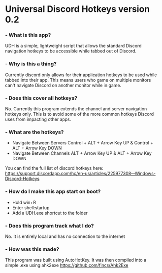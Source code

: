 # Universal Discord Hotkeys version 0.2 


### - What is this app?
UDH is a simple, lightweight script that allows the standard Discord navigation hotkeys to be accessible while tabbed out of Discord.



### - Why is this a thing?
Currently discord only allows for their application hotkeys to be used while tabbed into their app.
This means users who game on multiple monitors can't navigate Discord on another monitor while in game.



### - Does this cover all hotkeys?
No. Currently this program extends the channel and server navigation hotkeys only. This is to avoid some of the more common hotkeys Discord uses from impacting other apps.



### - What are the hotkeys? 

* Navigate Between Servers	Control + ALT + Arrow Key UP & Control + ALT + Arrow Key DOWN
* Navigate Between Channels	ALT + Arrow Key UP & ALT + Arrow Key DOWN

You can find the full list of discord hotkeys here: https://support.discordapp.com/hc/en-us/articles/225977308--Windows-Discord-Hotkeys



### - How do I make this app start on boot?
* Hold win+R
* Enter shell:startup
* Add a UDH.exe shortcut to the folder





### - Does this program track what I do?
No. It is entirely local and has no connection to the internet




### - How was this made? 
This program was built using AutoHotKey. It was then compiled into a simple .exe using ahk2exe https://github.com/fincs/Ahk2Exe




